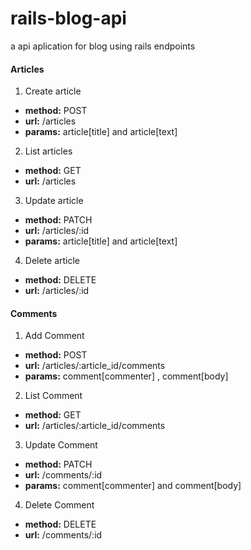# rails-blog-api
a api aplication for blog using rails
endpoints


#### Articles


1. Create article
  * **method:** POST 
  * **url:** /articles
  * **params:**  article[title]  and   article[text]

2. List articles
  * **method:** GET
  * **url:** /articles

3. Update article
  * **method:** PATCH 
  * **url:** /articles/:id
  * **params:**  article[title]  and   article[text]

4. Delete article
  * **method:** DELETE 
  * **url:** /articles/:id

#### Comments


1. Add Comment
  * **method:** POST
  * **url:** /articles/:article_id/comments
  * **params:**  comment[commenter]  ,  comment[body]

2. List Comment
  * **method:** GET
  * **url:** /articles/:article_id/comments

3. Update Comment
  * **method:** PATCH
  * **url:** /comments/:id
  * **params:**  comment[commenter]  and  comment[body] 

4. Delete Comment
  * **method:** DELETE
  * **url:** /comments/:id
